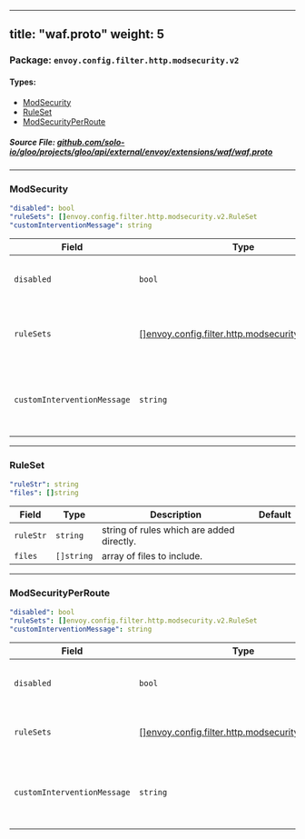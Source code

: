 
---
title: "waf.proto"
weight: 5
---

<!-- Code generated by solo-kit. DO NOT EDIT. -->


### Package: `envoy.config.filter.http.modsecurity.v2` 
#### Types:


- [ModSecurity](#modsecurity)
- [RuleSet](#ruleset)
- [ModSecurityPerRoute](#modsecurityperroute)
  



##### Source File: [github.com/solo-io/gloo/projects/gloo/api/external/envoy/extensions/waf/waf.proto](https://github.com/solo-io/gloo/blob/master/projects/gloo/api/external/envoy/extensions/waf/waf.proto)





---
### ModSecurity



```yaml
"disabled": bool
"ruleSets": []envoy.config.filter.http.modsecurity.v2.RuleSet
"customInterventionMessage": string

```

| Field | Type | Description | Default |
| ----- | ---- | ----------- |----------- | 
| `disabled` | `bool` | Disable all rules on the current route. |  |
| `ruleSets` | [[]envoy.config.filter.http.modsecurity.v2.RuleSet](../waf.proto.sk#ruleset) | Global rule sets for the current http connection manager. |  |
| `customInterventionMessage` | `string` | Custom message to display when an intervention occurs. |  |




---
### RuleSet



```yaml
"ruleStr": string
"files": []string

```

| Field | Type | Description | Default |
| ----- | ---- | ----------- |----------- | 
| `ruleStr` | `string` | string of rules which are added directly. |  |
| `files` | `[]string` | array of files to include. |  |




---
### ModSecurityPerRoute



```yaml
"disabled": bool
"ruleSets": []envoy.config.filter.http.modsecurity.v2.RuleSet
"customInterventionMessage": string

```

| Field | Type | Description | Default |
| ----- | ---- | ----------- |----------- | 
| `disabled` | `bool` | Disable all rules on the current route. |  |
| `ruleSets` | [[]envoy.config.filter.http.modsecurity.v2.RuleSet](../waf.proto.sk#ruleset) | Overwite the global rules on this route. |  |
| `customInterventionMessage` | `string` | Custom message to display when an intervention occurs. |  |





<!-- Start of HubSpot Embed Code -->
<script type="text/javascript" id="hs-script-loader" async defer src="//js.hs-scripts.com/5130874.js"></script>
<!-- End of HubSpot Embed Code -->

